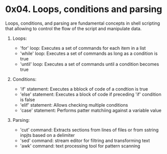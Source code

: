 # 0x04. Loops, conditions and parsing

Loops, conditions, and parsing are fundamental concepts in shell scripting that allowing to control the flow of the script and manipulate data.

1. Loops:
   * 'for' loop: Executes a set of commands for each item in a list
   * 'while' loop: Executes a set of commands as long as a condition is true
   * 'until' loop: Executes a set of commands until a condition becomes true

2. Conditions:
   * 'if' statement: Executes a bblock of code of a condtion is true
   * 'else' statement: Executes a block of code if preceding 'if' condition is false
   * 'elif' statement: Allows checking multiple conditions
   * 'case' statement: Performs patter matchiing against a variable value

3. Parsing:
   * 'cut' command: Extracts sections from lines of files or from sstring inpjts based on a delimiter
   * 'sed' command: stream editor for filtring and transforming text
   * 'awk' command: text processing tool for pattern scanning
